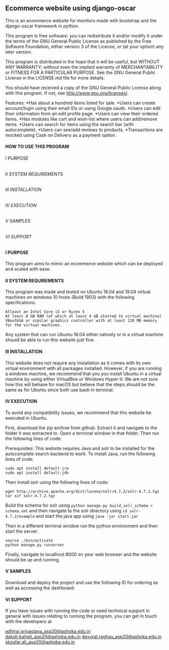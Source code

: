 Ecommerce website using django-oscar
------------------------------------

This is an ecommerce website for monitors made with bootstrap and the django-oscar framework in python.

This program is free software: you can redistribute it and/or modify
it under the terms of the GNU General Public License as published by
the Free Software Foundation, either version 3 of the License, or
(at your option) any later version.

This program is distributed in the hope that it will be useful,
but WITHOUT ANY WARRANTY; without even the implied warranty of
MERCHANTABILITY or FITNESS FOR A PARTICULAR PURPOSE.  See the
GNU General Public License in the LICENSE.md file for more details.

You should have received a copy of the GNU General Public License
along with this program.  If not, see <http://www.gnu.org/licenses/>.

Features:
*Has about a hundred items listed for sale.
*Users can create account/login using their email IDs or using Google oauth.
*Users can edit their information from an edit profile page.
*Users can view their ordered items.
*Has modules like cart and wish-list where users can add/remove items.
*Users can search for items using the search bar (with autocomplete). 
*Users can see/add reviews to products.
*Transactions are mocked using Cash on Delivery as a payment option.


#### HOW TO USE THIS PROGRAM

######	I	PURPOSE
######	II	SYSTEM REQUIREMENTS
######	III	INSTALLATION
######	IV	EXECUTION 
######	V	SAMPLES
######	VI	SUPPORT

####	I	PURPOSE

This program aims to mimic an ecommerce website which can be deployed and scaled with ease. 

####	II	SYSTEM REQUIREMENTS
   
   This program was made and tested on Ubuntu 18.04 and 19.04 virtual machines on windows 10 hosts (Build 1903) with the following specifications:

	Atleast an Intel Core i5 or Ryzen 5
	At least 8 GB RAM (of which at least 4 GB alotted to virtual machine)
	VBoxSVGA or similar graphics controller with at least 128 MB memory for the virtual machines.

   Any system that can run Ubuntu 16.04 either natively or in a virtual machine should be able to run this website just fine.

####	III	INSTALLATION
	
This website does not require any installation as it comes with its own virtual environment with all packages installed.
However, if you are running a windows machine, we recommend that you you install Ubuntu in a virtual machine by using either VirtualBox or Windows Hyper-V.
We are not sure how this will behave for macOS but believe that the steps should be the same as for Ubuntu since both use bash in terminal.
	
####	IV	EXECUTION
	
To avoid any compatibility issues, we recommend that this website be executed in Ubuntu.

First, download the zip archive from github. Extract it and navigate to the folder it was extracted to. Open a terminal window in that folder. Then run the following lines of code:

Prerequisites:
This website requires Java and solr to be installed for the autocomplete search backend to work. To install Java, run the following lines of code:

```
sudo apt install default-jre
sudo apt install default-jdk
```

Then install solr using the following lines of code:

```
wget http://archive.apache.org/dist/lucene/solr/4.7.2/solr-4.7.2.tgz
tar xzf solr-4.7.2.tgz
```

Build the schema for solr using `python manage.py build_solr_schema > schema.xml` and then navigate to the solr directory using `cd solr-4.7.2/example` and start the java app using `java -jar start.jar`

Then in a different terminal window run the python environment and then start the server.

```
source ./bin/activate
python manage.py runserver
```

Finally, navigate to localhost:8000 on your web browser and the website should be up and running.

####	V	SAMPLES
	
Download and deploy the project and use the following ID for ordering as well as accessing the dashboard:


####	VI	SUPPORT
	
If you have issues with running the code or need technical support in general with
issues relating to running the program, you can get in touch with the developers at

adhiraj.srivastava_asp20@ashoka.edu.in
daksh.baheti_asp20@ashoka.edu.in
devvrat.raghav_asp20@ashoka.edu.in
skzafar.ali_asp20@ashoka.edu.in

